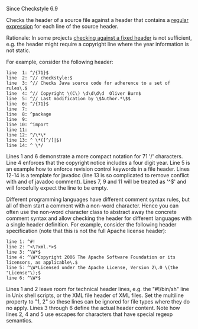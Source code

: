 Since Checkstyle 6.9

Checks the header of a source file against a header that contains a
[regular
expression](https://docs.oracle.com/javase/7/docs/api/java/util/regex/Pattern.html) for each line of the source header.

Rationale: In some projects [checking against a
fixed header](#Header) is not sufficient, e.g. the header might require a
copyright line where the year information is not static.

For example, consider the following header:


    line  1: ^/{71}$
    line  2: ^// checkstyle:$
    line  3: ^// Checks Java source code for adherence to a set of rules\.$
    line  4: ^// Copyright \(C\) \d\d\d\d  Oliver Burn$
    line  5: ^// Last modification by \$Author.*\$$
    line  6: ^/{71}$
    line  7:
    line  8: ^package
    line  9:
    line 10: ^import
    line 11:
    line 12: ^/\*\*
    line 13: ^ \*([^/]|$)
    line 14: ^ \*/
            
Lines 1 and 6 demonstrate a more compact notation for 71 '/'
characters. Line 4 enforces that the copyright notice includes a
four digit year. Line 5 is an example how to enforce revision
control keywords in a file header. Lines 12-14 is a template for
javadoc (line 13 is so complicated to remove conflict with and of
javadoc comment). Lines 7, 9 and 11 will be treated as '\^$' and
will forcefully expect the line to be empty.

Different programming languages have different comment syntax
rules, but all of them start a comment with a non-word
character. Hence you can often use the non-word character
class to abstract away the concrete comment syntax and allow
checking the header for different languages with a single
header definition. For example, consider the following header
specification (note that this is not the full Apache license
header):


    line 1: ^#!
    line 2: ^<\?xml.*>$
    line 3: ^\W*$
    line 4: ^\W*Copyright 2006 The Apache Software Foundation or its licensors, as applicable\.$
    line 5: ^\W*Licensed under the Apache License, Version 2\.0 \(the "License"\);$
    line 6: ^\W*$
            
Lines 1 and 2 leave room for technical header lines, e.g. the
"#!/bin/sh" line in Unix shell scripts, or the XML file header
of XML files. Set the multiline property to "1, 2" so these
lines can be ignored for file types where they do no apply.
Lines 3 through 6 define the actual header content. Note how
lines 2, 4 and 5 use escapes for characters that have special
regexp semantics.
